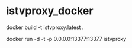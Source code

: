 # istvproxy_docker

docker build -t istvproxy:latest .

docker run -d -t -p 0.0.0.0:13377:13377 istvproxy 
